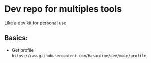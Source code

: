 # Dev repo for multiples tools
Like a dev kit for personal use

## Basics:
- Get profile `https://raw.githubusercontent.com/Hasardine/dev/main/profile`

